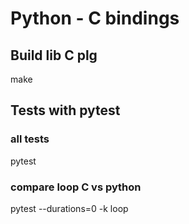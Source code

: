 # Python - C bindings

## Build lib C plg
make

## Tests with pytest
### all tests
pytest

### compare loop C vs python 
pytest --durations=0 -k loop